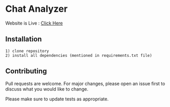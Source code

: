 # Chat Analyzer

Website is Live  : [Click Here](https://chat-analyzer-whatsapp.streamlit.app/)

## Installation

```
1) clone repository 
2) install all dependencies (mentioned in requirements.txt file)
```

## Contributing

Pull requests are welcome. For major changes, please open an issue first
to discuss what you would like to change.

Please make sure to update tests as appropriate.
